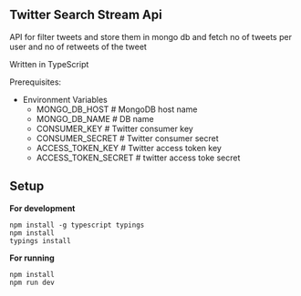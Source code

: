 Twitter Search Stream Api
-----------

API for filter tweets and store them in mongo db and fetch no of tweets per user and no of retweets of the tweet

Written in TypeScript

Prerequisites:
  * Environment Variables
    - MONGO_DB_HOST        # MongoDB host name
    - MONGO_DB_NAME        # DB name
    - CONSUMER_KEY         # Twitter consumer key
    - CONSUMER_SECRET      # Twitter consumer secret
    - ACCESS_TOKEN_KEY     # Twitter access token key
    - ACCESS_TOKEN_SECRET  # twitter access toke secret

Setup
-----

  **For development**

    npm install -g typescript typings
    npm install
    typings install

  **For running**

    npm install
    npm run dev
